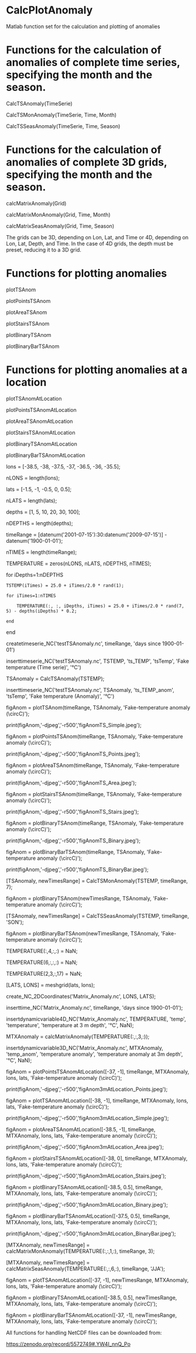 # CalcPlotAnomaly
Matlab function set for the calculation and plotting of anomalies



# Functions for the calculation of anomalies of complete time series, specifying the month and the season.

CalcTSAnomaly(TimeSerie)

CalcTSMonAnomaly(TimeSerie, Time, Month)

CalcTSSeasAnomaly(TimeSerie, Time, Season)

# Functions for the calculation of anomalies of complete 3D grids, specifying the month and the season.

calcMatrixAnomaly(Grid)

calcMatrixMonAnomaly(Grid, Time, Month)

calcMatrixSeasAnomaly(Grid, Time, Season)

The grids can be 3D, depending on Lon, Lat, and Time or 4D, depending on Lon, Lat, Depth, and Time. In the case of 4D grids, the depth must be preset, reducing it to a 3D grid.

# Functions for plotting anomalies

plotTSAnom

plotPointsTSAnom

plotAreaTSAnom

plotStairsTSAnom

plotBinaryTSAnom

plotBinaryBarTSAnom


# Functions for plotting anomalies at a location

plotTSAnomAtLocation

plotPointsTSAnomAtLocation

plotAreaTSAnomAtLocation

plotStairsTSAnomAtLocation

plotBinaryTSAnomAtLocation

plotBinaryBarTSAnomAtLocation


lons = [-38.5, -38, -37.5, -37, -36.5, -36, -35.5];

nLONS = length(lons);

lats = [-1.5, -1, -0.5, 0, 0.5];

nLATS = length(lats);

depths = [1, 5, 10, 20, 30, 100];

nDEPTHS = length(depths);

timeRange = [datenum('2001-07-15'):30:datenum('2009-07-15')] - datenum('1900-01-01');

nTIMES = length(timeRange);


TEMPERATURE = zeros(nLONS, nLATS, nDEPTHS, nTIMES);


for iDepths=1:nDEPTHS

    TSTEMP(iTimes) = 25.0 + iTimes/2.0 * rand(1);

    for iTimes=1:nTIMES

        TEMPERATURE(:, :, iDepths, iTimes) = 25.0 + iTimes/2.0 * rand(7, 5) - depths(iDepths) * 0.2;

    end
end

createtimeserie_NC('testTSAnomaly.nc', timeRange, 'days since 1900-01-01')

inserttimeserie_NC('testTSAnomaly.nc', TSTEMP, 'ts_TEMP', 'tsTemp', 'Fake temperature (Time serie)', '°C')

TSAnomaly = CalcTSAnomaly(TSTEMP);

inserttimeserie_NC('testTSAnomaly.nc', TSAnomaly, 'ts_TEMP_anom', 'tsTemp', 'Fake temperature (Anomaly)', '°C')


figAnom = plotTSAnom(timeRange, TSAnomaly, 'Fake-temperature anomaly (\circC)');

print(figAnom,'-djpeg','-r500','figAnomTS_Simple.jpeg');

figAnom = plotPointsTSAnom(timeRange, TSAnomaly, 'Fake-temperature anomaly (\circC)');

print(figAnom,'-djpeg','-r500','figAnomTS_Points.jpeg');

figAnom = plotAreaTSAnom(timeRange, TSAnomaly, 'Fake-temperature anomaly (\circC)');

print(figAnom,'-djpeg','-r500','figAnomTS_Area.jpeg');

figAnom = plotStairsTSAnom(timeRange, TSAnomaly, 'Fake-temperature anomaly (\circC)');

print(figAnom,'-djpeg','-r500','figAnomTS_Stairs.jpeg');

figAnom = plotBinaryTSAnom(timeRange, TSAnomaly, 'Fake-temperature anomaly (\circC)');

print(figAnom,'-djpeg','-r500','figAnomTS_Binary.jpeg');

figAnom = plotBinaryBarTSAnom(timeRange, TSAnomaly, 'Fake-temperature anomaly (\circC)');

print(figAnom,'-djpeg','-r500','figAnomTS_BinaryBar.jpeg');



[TSAnomaly, newTimesRange] = CalcTSMonAnomaly(TSTEMP, timeRange, 7);

figAnom = plotBinaryTSAnom(newTimesRange, TSAnomaly, 'Fake-temperature anomaly (\circC)');





[TSAnomaly, newTimesRange] =  CalcTSSeasAnomaly(TSTEMP, timeRange, 'SON');

figAnom = plotBinaryBarTSAnom(newTimesRange, TSAnomaly, 'Fake-temperature anomaly (\circC)');



TEMPERATURE(:,4,:,:) = NaN;

TEMPERATURE(6,:,:,:) = NaN;

TEMPERATURE(2,3,:,17) = NaN;


[LATS, LONS] = meshgrid(lats, lons);

create_NC_2DCoordinates('Matrix_Anomaly.nc', LONS, LATS);

inserttime_NC('Matrix_Anomaly.nc', timeRange, 'days since 1900-01-01');

insertdynamicvariable4D_NC('Matrix_Anomaly.nc', TEMPERATURE, 'temp', 'temperature', 'temperature at 3 m depth', '°C', NaN);

MTXAnomaly = calcMatrixAnomaly(TEMPERATURE(:,:,3,:));

insertdynamicvariable3D_NC('Matrix_Anomaly.nc', MTXAnomaly, 'temp_anom', 'temperature anomaly', 'temperature anomaly at 3m depth', '°C', NaN);




figAnom = plotPointsTSAnomAtLocation([-37, -1], timeRange, MTXAnomaly, lons, lats, 'Fake-temperature anomaly (\circC)');

print(figAnom,'-djpeg','-r500','figAnom3mAtLocation_Points.jpeg');

figAnom = plotTSAnomAtLocation([-38, -1], timeRange, MTXAnomaly, lons, lats, 'Fake-temperature anomaly (\circC)');

print(figAnom,'-djpeg','-r500','figAnom3mAtLocation_Simple.jpeg');

figAnom = plotAreaTSAnomAtLocation([-38.5, -1], timeRange, MTXAnomaly, lons, lats, 'Fake-temperature anomaly (\circC)');

print(figAnom,'-djpeg','-r500','figAnom3mAtLocation_Area.jpeg');

figAnom = plotStairsTSAnomAtLocation([-38, 0], timeRange, MTXAnomaly, lons, lats, 'Fake-temperature anomaly (\circC)');

print(figAnom,'-djpeg','-r500','figAnom3mAtLocation_Stairs.jpeg');

figAnom = plotBinaryTSAnomAtLocation([-38.5, 0.5], timeRange, MTXAnomaly, lons, lats, 'Fake-temperature anomaly (\circC)');

print(figAnom,'-djpeg','-r500','figAnom3mAtLocation_Binary.jpeg');

figAnom = plotBinaryBarTSAnomAtLocation([-37.5, 0.5], timeRange, MTXAnomaly, lons, lats, 'Fake-temperature anomaly (\circC)');

print(figAnom,'-djpeg','-r500','figAnom3mAtLocation_BinaryBar.jpeg');


[MTXAnomaly, newTimesRange] = calcMatrixMonAnomaly(TEMPERATURE(:,:,1,:), timeRange, 3);



[MTXAnomaly, newTimesRange] = calcMatrixSeasAnomaly(TEMPERATURE(:,:,6,:), timeRange, 'JJA');


figAnom = plotTSAnomAtLocation([-37, -1], newTimesRange, MTXAnomaly, lons, lats, 'Fake-temperature anomaly (\circC)');

figAnom = plotBinaryTSAnomAtLocation([-38.5, 0.5], newTimesRange, MTXAnomaly, lons, lats, 'Fake-temperature anomaly (\circC)');

figAnom = plotBinaryBarTSAnomAtLocation([-37, -1], newTimesRange, MTXAnomaly, lons, lats, 'Fake-temperature anomaly (\circC)');


All functions for handling NetCDF files can be downloaded from:

https://zenodo.org/record/5572749#.YW4I_nnQ_Po

